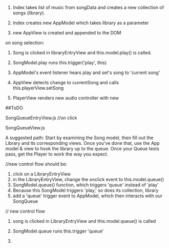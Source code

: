 

1) Index takes list of music from songData and creates a new collection of songs (library).

2) Index creates new AppModel which takes library as a parameter

3) new AppView is created and appended to the DOM





on song selection:

1) Song is clicked in libraryEntryView and this.model.play() is called.


2) SongModel.play runs this.trigger('play', this)

3) AppModel's event listener hears play and set's song to 'current song'

4) AppView detects change to currentSong and calls this.playerView.setSong

5) PlayerView renders new audio controller with new 


##ToDO

SongQueueEntryView.js
//on click 

SongQueueView.js



A suggested path: Start by examining the Song model, then fill out the Library and its corresponding views. Once you've done that, use the App model & view to hook the library up to the queue. Once your Queue tests pass, get the Player to work the way you expect.


//new control flow should be:
1. click on a LibraryEntryView
2. in the LibraryEntryView, change the onclick event to this.model.queue()
3. SongModel.queue() function, which triggers 'queue' instead of 'play'
4. Because this SongModel triggers 'play,' so does its collection, library
5. add a 'queue' trigger event to AppModel, which then interacts with our SongQueue



// new control flow
1) song is clicked in LibraryEntryView and this.model.queue() is called

2) SongModel.queue  runs this.trigger 'queue'

3) 





